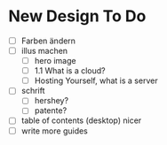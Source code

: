 # New Design To Do

- [ ] Farben ändern
- [ ] illus machen
	- [ ] hero image
	- [ ] 1.1 What is a cloud?
	- [ ] Hosting Yourself, what is a server
- [ ] schrift
	- [ ] hershey?
	- [ ] patente?
- [ ] table of contents (desktop) nicer
- [ ] write more guides